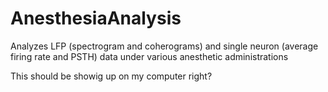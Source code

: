 # AnesthesiaAnalysis
Analyzes LFP (spectrogram and coherograms) and  single neuron (average firing rate and PSTH) data under various anesthetic administrations

This should be showig up on my computer right?
